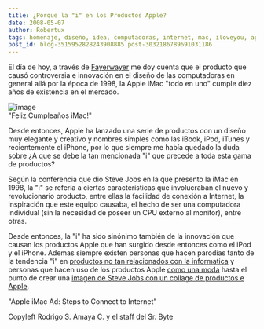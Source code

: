 ```yaml
---
title: ¿Porque la "i" en los Productos Apple?
date: 2008-05-07
author: Robertux
tags: homenaje, diseño, idea, computadoras, internet, mac, iloveyou, apple
post_id: blog-3515952828243908885.post-3032186789691031186
---
```


El día de hoy, a través de [Fayerwayer](https://www.fayerwayer.com/2008/05/10-anos-del-imac/#more-6912) me doy cuenta que el producto que causó controversia e innovación en el diseño de las computadoras en general allá por la época de 1998, la Apple iMac "todo en uno" cumple diez años de existencia en el mercado.

![image](https://bp2.blogger.com/_jH77WNrMVRA/SCHo5Dw3a5I/AAAAAAAAA24/K1mwyq4GAMw/s320/iMacs.png)    
"Feliz Cumpleaños iMac!"

Desde entonces, Apple ha lanzado una serie de productos con un diseño muy elegante y creativo y nombres simples como las iBook, iPod, iTunes y recientemente el iPhone, por lo que siempre me había quedado la duda sobre ¿A que se debe la tan mencionada "i" que precede a toda esta gama de productos?

Según la conferencia que dio Steve Jobs en la que presento la iMac en 1998, la "i" se refería a ciertas características que involucraban el nuevo y revolucionario producto, entre ellas la facilidad de conexión a Internet, la inspiración que este equipo causaba, el hecho de ser una computadora individual (sin la necesidad de poseer un CPU externo al monitor), entre otras.

Desde entonces, la "i" ha sido sinónimo también de la innovación que causan los productos Apple que han surgido desde entonces como el iPod y el iPhone. Ademas siempre existen personas que hacen parodias tanto de la tendencia "i" en [productos no tan relacionados con la informatica](https://www.freakingnews.com/Odd-Apple-Products-Pictures--519.asp) y personas que hacen uso de los productos Apple [como una moda](https://www.linkinn.com/_Funny_Apple_Product_And_Design) hasta el punto de crear una [imagen de Steve Jobs con un collage de productos e Apple](https://www.geekologie.com/2008/03/steve_jobs_picture_made_of_app.php).

"Apple iMac Ad: Steps to Connect to
Internet"

Copyleft Rodrigo S. Amaya C. y el staff del Sr. Byte